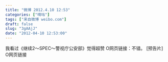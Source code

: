 ```yaml
---
title: "微博 2012.4.10 12:53"
categories: ["嘀咕"]
tags: ["来自微博 weibo.com"]
draft: false
slug: "3gAAjJ"
date: "2012-04-10 12:53:00"
---
```


<p>我看过《继续2～SPEC～警视庁公安部》觉得超赞 O网页链接：不错。 [预告片] O网页链接 ​​​​</p>
